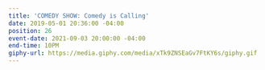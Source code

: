 ```yaml
---
title: 'COMEDY SHOW: Comedy is Calling'
date: 2019-05-01 20:36:00 -04:00
position: 26
event-date: 2021-09-03 20:00:00 -04:00
end-time: 10PM
giphy-url: https://media.giphy.com/media/xTk9ZNSEaGv7FtKY6s/giphy.gif
---
```


